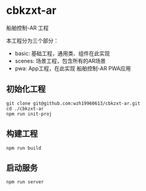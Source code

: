 # cbkzxt-ar

船舶控制-AR 工程

本工程分为三个部分：

- basic: 基础工程，通用类、组件在此实现
- scenes: 场景工程，包含所有的AR场景
- pwa: App工程，在此实现 船舶控制-AR PWA应用

## 初始化工程

```
git clone git@github.com:wzh19960613/cbkzxt-ar.git
cd ./cbkzxt-ar
npm run init-proj
```

## 构建工程

```
npm run build
```

## 启动服务

```
npm run server
```